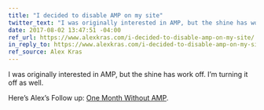 ```yaml
---
title: "I decided to disable AMP on my site"
twitter_text: "I was originally interested in AMP, but the shine has work off. I’m turning it off as well."
date: 2017-08-02 13:47:51 -04:00
ref_url: https://www.alexkras.com/i-decided-to-disable-amp-on-my-site/
in_reply_to: https://www.alexkras.com/i-decided-to-disable-amp-on-my-site/
ref_source: Alex Kras
---
```


I was originally interested in AMP, but the shine has work off. I’m turning it off as well.

Here’s Alex’s Follow up: [One Month Without AMP](https://www.alexkras.com/one-month-without-amp/).